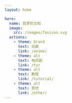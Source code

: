 ```yaml
---
layout: home

hero:
  name: 我梦的文档
  image:
    src: /images/favicon.svg
  actions:
    - theme: brand
      text: 动画
      link: /anime/
    - theme: alt
      text: 电视剧
      link: /tv/
    - theme: alt
      text: 教程
      link: /tutorial/
    - theme: alt
      text: 其他
      link: /other/
---
```

